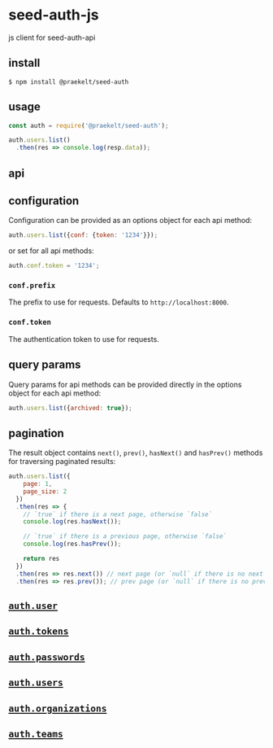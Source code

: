 # seed-auth-js
js client for seed-auth-api

## install

```
$ npm install @praekelt/seed-auth
```

## usage

```js
const auth = require('@praekelt/seed-auth');

auth.users.list()
  .then(res => console.log(resp.data));
```

## api

## configuration

Configuration can be provided as an options object for each api method:

```js
auth.users.list({conf: {token: '1234'}});
```

or set for all api methods:

```js
auth.conf.token = '1234';
```

### `conf.prefix`

The prefix to use for requests. Defaults to `http://localhost:8000`.

### `conf.token`

The authentication token to use for requests.


## query params

Query params for api methods can be provided directly in the options object for each api method:

```js
auth.users.list({archived: true});
```

## pagination

The result object contains `next()`, `prev()`, `hasNext()` and `hasPrev()` methods for traversing paginated results:

```js
auth.users.list({
    page: 1,
    page_size: 2
  })
  .then(res => {
    // `true` if there is a next page, otherwise `false`
    console.log(res.hasNext());

    // `true` if there is a previous page, otherwise `false`
    console.log(res.hasPrev());

    return res
  })
  .then(res => res.next()) // next page (or `null` if there is no next page)
  .then(res => res.prev()); // prev page (or `null` if there is no prev page)
```

## [`auth.user`](src/user.js)
## [`auth.tokens`](src/tokens.js)
## [`auth.passwords`](src/passwords.js)
## [`auth.users`](src/users.js)
## [`auth.organizations`](src/organizations.js)
## [`auth.teams`](src/teams.js)
